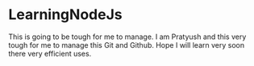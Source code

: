 # LearningNodeJs
This is going to be tough for me to manage.
I am Pratyush and this very tough for me to manage this Git and Github.
Hope I will learn very soon there very efficient uses.
